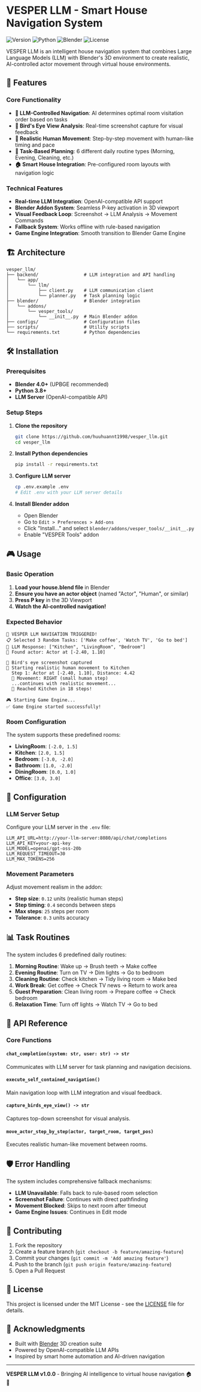 # VESPER LLM - Smart House Navigation System

![Version](https://img.shields.io/badge/version-1.0.0-blue.svg)
![Python](https://img.shields.io/badge/python-3.8+-green.svg)
![Blender](https://img.shields.io/badge/blender-4.0+-orange.svg)
![License](https://img.shields.io/badge/license-MIT-green.svg)

VESPER LLM is an intelligent house navigation system that combines Large Language Models (LLM) with Blender's 3D environment to create realistic, AI-controlled actor movement through virtual house environments.

## 🚀 Features

### Core Functionality
- **🤖 LLM-Controlled Navigation**: AI determines optimal room visitation order based on tasks
- **📸 Bird's Eye View Analysis**: Real-time screenshot capture for visual feedback
- **🚶 Realistic Human Movement**: Step-by-step movement with human-like timing and pace
- **🎯 Task-Based Planning**: 6 different daily routine types (Morning, Evening, Cleaning, etc.)
- **🏠 Smart House Integration**: Pre-configured room layouts with navigation logic

### Technical Features
- **Real-time LLM Integration**: OpenAI-compatible API support
- **Blender Addon System**: Seamless P-key activation in 3D viewport
- **Visual Feedback Loop**: Screenshot → LLM Analysis → Movement Commands
- **Fallback System**: Works offline with rule-based navigation
- **Game Engine Integration**: Smooth transition to Blender Game Engine

## 🏗️ Architecture

```
vesper_llm/
├── backend/                 # LLM integration and API handling
│   └── app/
│       └── llm/
│           ├── client.py    # LLM communication client
│           └── planner.py   # Task planning logic
├── blender/                 # Blender integration
│   └── addons/
│       └── vesper_tools/
│           └── __init__.py  # Main Blender addon
├── configs/                 # Configuration files
├── scripts/                 # Utility scripts
└── requirements.txt         # Python dependencies
```

## 🛠️ Installation

### Prerequisites
- **Blender 4.0+** (UPBGE recommended)
- **Python 3.8+**
- **LLM Server** (OpenAI-compatible API)

### Setup Steps

1. **Clone the repository**
   ```bash
   git clone https://github.com/huuhuannt1998/vesper_llm.git
   cd vesper_llm
   ```

2. **Install Python dependencies**
   ```bash
   pip install -r requirements.txt
   ```

3. **Configure LLM server**
   ```bash
   cp .env.example .env
   # Edit .env with your LLM server details
   ```

4. **Install Blender addon**
   - Open Blender
   - Go to `Edit > Preferences > Add-ons`
   - Click "Install..." and select `blender/addons/vesper_tools/__init__.py`
   - Enable "VESPER Tools" addon

## 🎮 Usage

### Basic Operation

1. **Load your house.blend file** in Blender
2. **Ensure you have an actor object** (named "Actor", "Human", or similar)
3. **Press P key** in the 3D Viewport
4. **Watch the AI-controlled navigation!**

### Expected Behavior

```
🎯 VESPER LLM NAVIGATION TRIGGERED!
📋 Selected 3 Random Tasks: ['Make coffee', 'Watch TV', 'Go to bed']
🧠 LLM Response: ["Kitchen", "LivingRoom", "Bedroom"]
🚶 Found actor: Actor at [-2.40, 1.10]

📸 Bird's eye screenshot captured
🚶 Starting realistic human movement to Kitchen
  Step 1: Actor at [-2.40, 1.10], Distance: 4.42
  📡 Movement: RIGHT (small human step)
  ...continues with realistic movement...
  🎯 Reached Kitchen in 18 steps!

🎮 Starting Game Engine...
✅ Game Engine started successfully!
```

### Room Configuration

The system supports these predefined rooms:
- **LivingRoom**: `[-2.0, 1.5]`
- **Kitchen**: `[2.0, 1.5]`
- **Bedroom**: `[-3.0, -2.0]`
- **Bathroom**: `[1.0, -2.0]`
- **DiningRoom**: `[0.0, 1.0]`
- **Office**: `[3.0, 3.0]`

## 🔧 Configuration

### LLM Server Setup

Configure your LLM server in the `.env` file:

```env
LLM_API_URL=http://your-llm-server:8080/api/chat/completions
LLM_API_KEY=your-api-key
LLM_MODEL=openai/gpt-oss-20b
LLM_REQUEST_TIMEOUT=30
LLM_MAX_TOKENS=256
```

### Movement Parameters

Adjust movement realism in the addon:
- **Step size**: `0.12` units (realistic human steps)
- **Step timing**: `0.4` seconds between steps
- **Max steps**: `25` steps per room
- **Tolerance**: `0.3` units accuracy

## 📊 Task Routines

The system includes 6 predefined daily routines:

1. **Morning Routine**: Wake up → Brush teeth → Make coffee
2. **Evening Routine**: Turn on TV → Dim lights → Go to bedroom
3. **Cleaning Routine**: Check kitchen → Tidy living room → Make bed
4. **Work Break**: Get coffee → Check TV news → Return to work area
5. **Guest Preparation**: Clean living room → Prepare coffee → Check bedroom
6. **Relaxation Time**: Turn off lights → Watch TV → Go to bed

## 🎯 API Reference

### Core Functions

#### `chat_completion(system: str, user: str) -> str`
Communicates with LLM server for task planning and navigation decisions.

#### `execute_self_contained_navigation()`
Main navigation loop with LLM integration and visual feedback.

#### `capture_birds_eye_view() -> str`
Captures top-down screenshot for visual analysis.

#### `move_actor_step_by_step(actor, target_room, target_pos)`
Executes realistic human-like movement between rooms.

## 🛡️ Error Handling

The system includes comprehensive fallback mechanisms:
- **LLM Unavailable**: Falls back to rule-based room selection
- **Screenshot Failure**: Continues with direct pathfinding
- **Movement Blocked**: Skips to next room after timeout
- **Game Engine Issues**: Continues in Edit mode

## 🤝 Contributing

1. Fork the repository
2. Create a feature branch (`git checkout -b feature/amazing-feature`)
3. Commit your changes (`git commit -m 'Add amazing feature'`)
4. Push to the branch (`git push origin feature/amazing-feature`)
5. Open a Pull Request

## 📄 License

This project is licensed under the MIT License - see the [LICENSE](LICENSE) file for details.

## 🙏 Acknowledgments

- Built with [Blender](https://www.blender.org/) 3D creation suite
- Powered by OpenAI-compatible LLM APIs
- Inspired by smart home automation and AI-driven navigation

---

**VESPER LLM v1.0.0** - Bringing AI intelligence to virtual house navigation 🏠🤖
